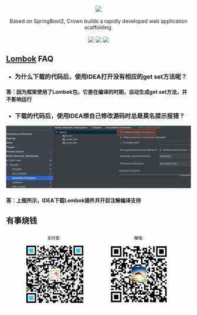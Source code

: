 <p align="center">
    <img src="https://raw.githubusercontent.com/Caratacus/Crown/master/Crown.png" width="300">
    <p align="center">
        Based on SpringBoot2, Crown builds a rapidly developed web application scaffolding.
        <br>        
        <br>
		<a href="https://api.github.com/licenses/mit">
		<img src="https://img.shields.io/cocoapods/l/Alamofire.svg?style=flat"></a>
		<a href="https://travis-ci.org/Caratacus/Crown">
		<img src="https://www.travis-ci.org/Caratacus/Crown.svg?branch=master"></a>
		<a href="https://app.codacy.com/app/Caratacus/Crown?utm_source=github.com&utm_medium=referral&utm_content=Caratacus/Crown&utm_campaign=Badge_Grade_Dashboard">
		<img src="https://api.codacy.com/project/badge/Grade/81a3765292f04b3cad7b7a548daf5953"></a>
    </p>    
</p>

## [Lombok](http://projectlombok.org/) FAQ 
* ### 为什么下载的代码后，使用IDEA打开没有相应的get set方法呢？
#### 答：因为框架使用了Lombok包，它是在编译的时期，自动生成get set方法，并不影响运行
* ### 下载的代码后，使用IDEA想自己修改源码时总是莫名提示报错？

![idea-annotation-compile.png](https://raw.githubusercontent.com/Caratacus/Resource/master/idea-annotation-compile.png)

#### 答：上图所示，IDEA下载Lombok插件并开启注解编译支持

## 有事烧钱

<img src="https://raw.githubusercontent.com/Caratacus/Resource/master/pay.jpg" alt="pay.jpg">